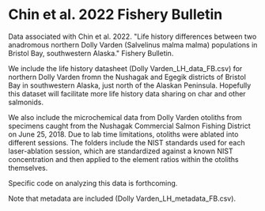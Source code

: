 # Chin et al. 2022 Fishery Bulletin
Data associated with Chin et al. 2022. "Life history differences between two anadromous northern Dolly Varden (Salvelinus malma malma) populations in Bristol Bay, southwestern Alaska." Fishery Bulletin.

We include the life history datasheet (Dolly Varden_LH_data_FB.csv) for northern Dolly Varden fromn the Nushagak and Egegik districts of Bristol Bay in southwestern Alaska, just north of the Alaskan Peninsula. Hopefully this dataset will facilitate more life history data sharing on char and other salmonids.

We also include the microchemical data from Dolly Varden otoliths from specimens caught from the Nushagak Commercial Salmon Fishing District on June 25, 2018. Due to lab time limitations, otoliths were ablated into different sessions. The folders include the NIST standards used for each laser-ablation session, which are standardized against a known NIST concentration and then applied to the element ratios within the otoliths themselves.

Specific code on analyzing this data is forthcoming.

Note that metadata are included (Dolly Varden_LH_metadata_FB.csv).
